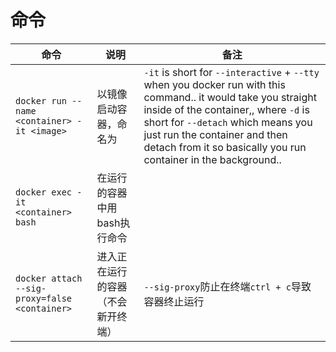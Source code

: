 # 命令

命令 | 说明 | 备注
-- | -- | --
`docker run --name <container> -it <image>` | 以<image>镜像启动容器，命名为<container> | `-it` is short for `--interactive` + `--tty` when you docker run with this command.. it would take you straight inside of the container,, where `-d` is short for `--detach` which means you just run the container and then detach from it so basically you run container in the background..
`docker exec -it <container> bash` | 在运行的容器中用bash执行命令 | 
`docker attach --sig-proxy=false <container>` | 进入正在运行的容器（不会新开终端）| `--sig-proxy`防止在终端`ctrl + c`导致容器终止运行
